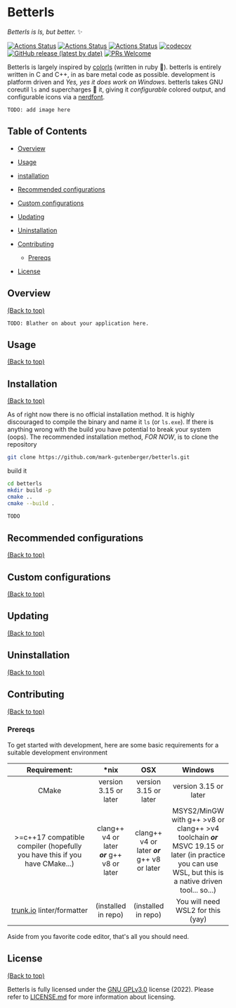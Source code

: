 # Betterls

*Betterls is ls, but better.* :sparkles:

[![Actions Status](https://github.com/mark-gutenberger/betterls/workflows/MacOS/badge.svg)](https://github.com/mark-gutenberger/betterls/actions)
[![Actions Status](https://github.com/mark-gutenberger/betterls/workflows/Windows/badge.svg)](https://github.com/mark-gutenberger/betterls/actions)
[![Actions Status](https://github.com/mark-gutenberger/betterls/workflows/Ubuntu/badge.svg)](https://github.com/mark-gutenberger/betterls/actions)
[![codecov](https://codecov.io/gh/mark-gutenberger/betterls/branch/master/graph/badge.svg)](https://codecov.io/gh/mark-gutenberger/betterls)
[![GitHub release (latest by date)](https://img.shields.io/github/v/release/mark-gutenberger/betterls)](https://github.com/mark-gutenberger/betterls/releases)
[![PRs Welcome](https://img.shields.io/badge/PRs-welcome-brightgreen.svg?style=flat-square)](https://makeapullrequest.com)


Betterls is largely inspired by [colorls](https://github.com/athityakumar/colorls/) (written in ruby :gem:). betterls is entirely written in C and C++, in as bare metal code as possible. development is platform driven and *Yes, yes it does work on Windows.* betterls takes GNU coreutil `ls` and supercharges :superhero: it, giving it *configurable* colored output, and configurable icons via a [nerdfont](https://www.nerdfonts.com/).

`TODO: add image here`

## Table of Contents

- [Overview](#Overview)

- [Usage](#Usage)

- [installation](#Installation)

- [Recommended configurations](#recommended-configurations)

- [Custom configurations](#custom-configurations)

- [Updating](#updating)

- [Uninstallation](#uninstallation)

- [Contributing](#contributing)

  - [Prereqs](#Prereqs)

- [License](#license)

## Overview

[(Back to top)](#table-of-contents)

`TODO: Blather on about your application here.`

## Usage

[(Back to top)](#table-of-contents)

## Installation

[(Back to top)](#table-of-contents)

As of right now there is no official installation method. It is highly discouraged to compile the binary and name it `ls` (or `ls.exe`). If there is anything wrong with the build you have potential to break your system (oops). The recommended installation method, *FOR NOW*, is to clone the repository

```bash
git clone https://github.com/mark-gutenberger/betterls.git
```

build it

```bash
cd betterls
mkdir build -p
cmake ..
cmake --build .
```

```bash
TODO
```

## Recommended configurations

[(Back to top)](#table-of-contents)

## Custom configurations

[(Back to top)](#table-of-contents)

## Updating

[(Back to top)](#table-of-contents)

## Uninstallation

[(Back to top)](#table-of-contents)

## Contributing

[(Back to top)](#table-of-contents)

### Prereqs

To get started with development, here are some basic requirements for a suitable development environment

| Requirement:                                                               | *nix                                         | OSX                                          | Windows                                                                                                                                                 |
|:--------------------------------------------------------------------------:|:--------------------------------------------:|:--------------------------------------------:|:-------------------------------------------------------------------------------------------------------------------------------------------------------:|
| CMake                                                                      | version 3.15 or later                        | version 3.15 or later                        | version 3.15 or later                                                                                                                                   |
| >=c++17 compatible compiler (hopefully you have this if you have CMake...) | clang++ v4 or later ***or*** g++ v8 or later | clang++ v4 or later ***or*** g++ v8 or later | MSYS2/MinGW with g++ >v8 or clang++ >v4 toolchain ***or*** MSVC 19.15 or later (in practice you can use WSL, but this is a native driven tool... so...) |
| [trunk.io](https://trunk.io) linter/formatter                              | (installed in repo)                          | (installed in repo)                          | You will need WSL2 for this (yay)                                                                                                                       |

Aside from you favorite code editor, that's all you should need.

## License

[(Back to top)](#table-of-contents)

Betterls is fully licensed under the [GNU GPLv3.0](http://www.gnu.org/licenses/gpl-3.0.html) license (2022). Please refer to [LICENSE.md](https://github.com/mark-gutenberger/betterls/blob/main/LICENSE.md) for more information about licensing.
